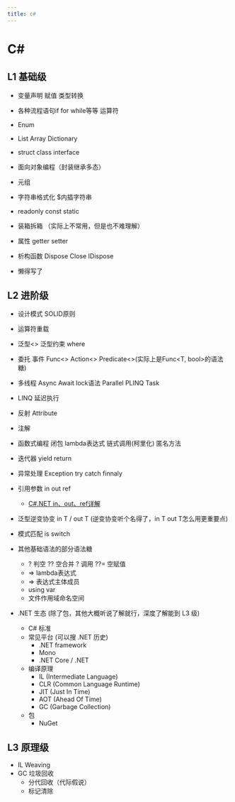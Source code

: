 ```yaml
---
title: c#
---
```

# C#

## L1 基础级

- 变量声明 赋值 类型转换
- 各种流程语句if for while等等 运算符
- Enum
- List Array Dictionary
- struct class interface
- 面向对象编程（封装继承多态）
- 元组
- 字符串格式化 $内插字符串

- readonly const static
- 装箱拆箱 （实际上不常用，但是也不难理解）
- 属性 getter setter
- 析构函数 Dispose Close IDispose

- 懒得写了

## L2 进阶级


- 设计模式 SOLID原则
- 运算符重载
- 泛型<> 泛型约束 where
- 委托 事件 Func<> Action<> Predicate<>(实际上是Func<T, bool>的语法糖)
- 多线程 Async Await lock语法 Parallel PLINQ Task
- LINQ 延迟执行
- 反射 Attribute
- 注解
- 函数式编程 闭包 lambda表达式 链式调用(柯里化) 匿名方法
- 迭代器 yield return
- 异常处理 Exception try catch finnaly

- 引用参数 in out ref
  - [C#.NET in、out、ref详解](https://www.cnblogs.com/TangQF/articles/18943640)
- 泛型逆变协变 in T / out T (逆变协变听个名得了，in T out T怎么用更重要点)

- 模式匹配 is switch

- 其他基础语法的部分语法糖
  - ? 判空 ?? 空合并 ? 调用 ??= 空赋值
  - => lambda表达式
  - => 表达式主体成员
  - using var
  - 文件作用域命名空间

- .NET 生态 (除了包，其他大概听说了解就行，深度了解能到 L3 级)
  - C# 标准
  - 常见平台 (可以搜 .NET 历史)
    - .NET framework
    - Mono
    - .NET Core / .NET
  - 编译原理
    - IL (Intermediate Language)
    - CLR (Common Language Runtime)
    - JIT (Just In Time)
    - AOT (Ahead Of Time)
    - GC (Garbage Collection)
  - 包
    - NuGet

## L3 原理级

- IL Weaving
- GC 垃圾回收
  - 分代回收（代际假说）
  - 标记清除